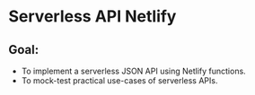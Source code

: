 # Serverless API Netlify

## Goal:

- To implement a serverless JSON API using Netlify functions.
- To mock-test practical use-cases of serverless APIs.
